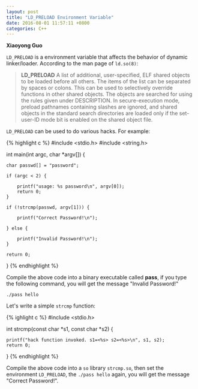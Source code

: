 ```yaml
---
layout: post
title: "LD_PRELOAD Environment Variable"
date: 2016-08-01 11:57:11 +0800
categories: C++
---
```


**Xiaoyong Guo**

`LD_PRELOAD` is a environment variable that affects the behavior of dynamic linker/loader. 
According to the man page of `ld.so(8)`:

> **LD_PRELOAD**
> A list of additional, user-specified, ELF shared objects to be loaded before all others.  The items of the list can be separated by spaces or colons.  This can be used to selectively override functions in other shared objects.  The objects are searched for using the rules given under DESCRIPTION.  In secure-execution mode, preload pathnames containing slashes are ignored, and shared objects in the standard search directories are loaded only if the set-user-ID mode bit is enabled on the shared object file.

`LD_PRELOAD` can be used to do various hacks. For example:

{% highlight c %}
#include <stdio.h>
#include <string.h>

int main(int argc, char *argv[]) {

    char passwd[] = "password";

    if (argc < 2) {

        printf("usage: %s password\n", argv[0]);
        return 0;
    }

    if (!strcmp(passwd, argv[1])) {

        printf("Correct Password!\n");

    } else {

        printf("Invalid Password!\n");
    }

    return 0;
}
{% endhighlight %}


Compile the above code into a binary executable called **pass**,
if you type the following command, you will get the message "Invalid Password!"

```
./pass hello
```

Let's write a simple `strcmp` function:

{% ighlight c %}
#include <stdio.h>

int strcmp(const char *s1, const char *s2) {

    printf("hack function invoked. s1=<%s> s2=<%s>\n", s1, s2);
    return 0;
}
{% endhighlight %}

Compile the above code into a `so` library `strcmp.so`, then set the environment
`LD_PRELOAD`, the `./pass hello` again, you will get the message "Correct Password!".




